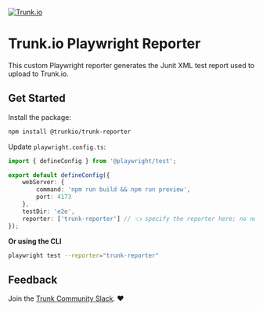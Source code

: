 <!-- markdownlint-disable first-line-heading -->

[![Trunk.io](https://github.com/user-attachments/assets/c98a90ee-439b-4a9c-bb9a-69dc0e7e2c7e)](https://trunk.io)

# Trunk.io Playwright Reporter

This custom Playwright reporter generates the Junit XML test report used to upload to Trunk.io.

## Get Started

Install the package: 

```bash
npm install @trunkio/trunk-reporter
```

Update `playwright.config.ts`:

```ts
import { defineConfig } from '@playwright/test';

export default defineConfig({
	webServer: {
		command: 'npm run build && npm run preview',
		port: 4173
	},
	testDir: 'e2e',
	reporter: ['trunk-reporter'] // 👈 specify the reporter here; no need to import
});
```

**Or using the CLI**
```bash
playwright test --reporter="trunk-reporter"
```

## Feedback

Join the [Trunk Community Slack][slack]. ❤️

[slack]: https://slack.trunk.io
[docs]: https://docs.trunk.io
[vscode]: https://marketplace.visualstudio.com/items?itemName=Trunk.io

